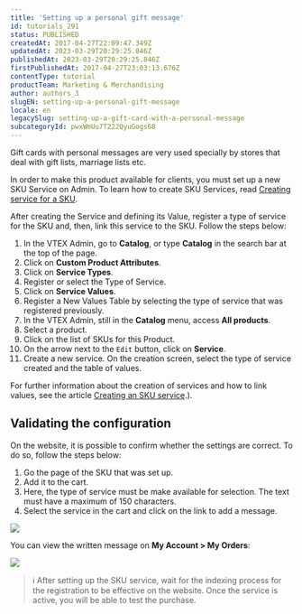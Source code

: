 ```yaml
---
title: 'Setting up a personal gift message'
id: tutorials_291
status: PUBLISHED
createdAt: 2017-04-27T22:09:47.349Z
updatedAt: 2023-03-29T20:29:25.846Z
publishedAt: 2023-03-29T20:29:25.846Z
firstPublishedAt: 2017-04-27T23:03:13.676Z
contentType: tutorial
productTeam: Marketing & Merchandising
author: authors_3
slugEN: setting-up-a-personal-gift-message
locale: en
legacySlug: setting-up-a-gift-card-with-a-personal-message
subcategoryId: pwxWmUu7T222QyuGogs68
---
```


Gift cards with personal messages are very used specially by stores that deal with gift lists, marriage lists etc.

In order to make this product available for clients, you must set up a new SKU Service on Admin. To learn how to create SKU Services, read [Creating service for a SKU](https://help.vtex.com/en/tutorial/creating-service-for-a-sku--tutorials_252u).

After creating the Service and defining its Value, register a type of service for the SKU and, then, link this service to the SKU. Follow the steps below:

1. In the VTEX Admin, go to __Catalog__, or type __Catalog__ in the search bar at the top of the page.
2. Click on __Custom Product Attributes__.
3. Click on __Service Types__.
4. Register or select the Type of Service.
5. Click on __Service Values__.
6. Register a New Values Table by selecting the type of service that was registered previously.
7. In the VTEX Admin, still in the __Catalog__ menu, access __All products__.
8. Select a product.
9. Click on the list of SKUs for this Product.
10. On the arrow next to the `Edit` button, click on __Service__.
11. Create a new service. On the creation screen, select the type of service created and the table of values.

For further information about the creation of services and how to link values, see the article [Creating an SKU service](https://help.vtex.com/en/tutorial/creating-service-for-a-sku--tutorials_252u).).

## Validating the configuration

On the website, it is possible to confirm whether the settings are correct. To do so, follow the steps below:

1. Go the page of the SKU that was set up.
2. Add it to the cart.
3. Here, the type of service must be make available for selection. The text must have a maximum of 150 characters.
4. Select the service in the cart and click on the link to add a message.

![](https://images.contentful.com/alneenqid6w5/3txxLHOWtqguWu4qmAqumA/e68ef2cf4881d3b9a01199244567c790/mensagem-carrinho.png)

You can view the written message on __My Account > My Orders__:

![](//images.contentful.com/alneenqid6w5/6h7iGpA880OgaemumSsEiG/10764ef2d3113be498fb24802e5d35c5/mensagem-meus-pedidos.png)

>ℹ️ After setting up the SKU service, wait for the indexing process for the registration to be effective on the website. Once the service is active, you will be able to test the purchase.
